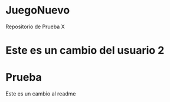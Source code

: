 # JuegoNuevo
Repositorio de Prueba X

# Este es un cambio del usuario 2

# Prueba
Este es un cambio al readme

